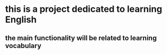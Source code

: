# this is a project dedicated to learning English

## the main functionality will be related to learning vocabulary
